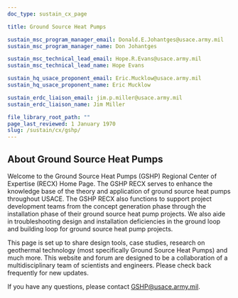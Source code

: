 ```yaml
---
doc_type: sustain_cx_page

title: Ground Source Heat Pumps

sustain_msc_program_manager_email: Donald.E.Johantges@usace.army.mil
sustain_msc_program_manager_name: Don Johantges

sustain_msc_technical_lead_email: Hope.R.Evans@usace.army.mil
sustain_msc_technical_lead_name: Hope Evans

sustain_hq_usace_proponent_email: Eric.Mucklow@usace.army.mil
sustain_hq_usace_proponent_name: Eric Mucklow

sustain_erdc_liaison_email: jim.p.miller@usace.army.mil
sustain_erdc_liaison_name: Jim Miller

file_library_root_path: ""
page_last_reviewed: 1 January 1970
slug: /sustain/cx/gshp/
---
```


## About Ground Source Heat Pumps

Welcome to the Ground Source Heat Pumps (GSHP) Regional Center of Expertise (RECX) Home Page. The GSHP RECX serves to enhance the knowledge base of the theory and application of ground source heat pumps throughout USACE. The GSHP RECX also functions to support project development teams from the concept generation phase through the installation phase of their ground source heat pump projects. We also aide in troubleshooting design and installation deficiencies in the ground loop and building loop for ground source heat pump projects.

This page is set up to share design tools, case studies, research on geothermal technology (most specifically Ground Source Heat Pumps) and much more. This website and forum are designed to be a collaboration of a multidisciplinary team of scientists and engineers. Please check back frequently for new updates.

If you have any questions, please contact GSHP@usace.army.mil.
